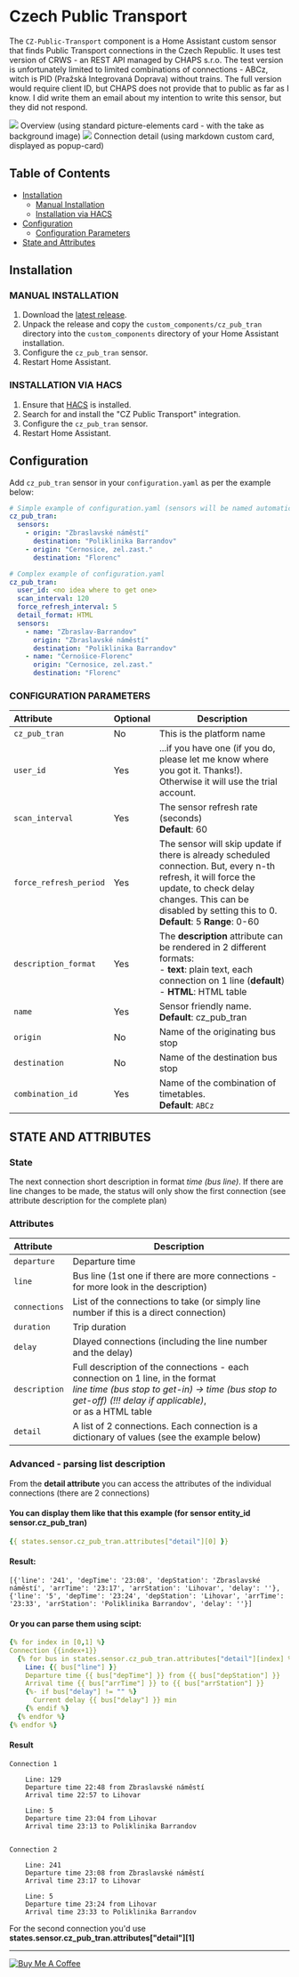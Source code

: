 # Czech Public Transport

The `CZ-Public-Transport` component is a Home Assistant custom sensor that finds Public Transport connections in the Czech Republic. It uses test version of CRWS - an REST API managed by CHAPS s.r.o. The test version is unfortunately limited to limited combinations of connections - ABCz, witch is PID (Pražská Integrovaná Doprava) without trains. The full version would require client ID, but CHAPS does not provide that to public as far as I know. I did write them an email about my intention to write this sensor, but they did not respond. 

<img src="https://github.com/bruxy70/CZ-Public-Transport/blob/master/images/overview.png">
Overview (using standard picture-elements card - with the take as background image)

<img src="https://github.com/bruxy70/CZ-Public-Transport/blob/master/images/connection.png">
Connection detail (using markdown custom card, displayed as popup-card)

## Table of Contents
* [Installation](#installation)
  + [Manual Installation](#manual-installation)
  + [Installation via HACS](#installation-via-hacs)
* [Configuration](#configuration)
  + [Configuration Parameters](#configuration-parameters)
* [State and Attributes](#state-and-attributes)

## Installation

### MANUAL INSTALLATION
1. Download the
   [latest release](https://github.com/bruxy70/CZ-Public-Transport/releases/latest).
2. Unpack the release and copy the `custom_components/cz_pub_tran` directory
   into the `custom_components` directory of your Home Assistant
   installation.
3. Configure the `cz_pub_tran` sensor.
4. Restart Home Assistant.

### INSTALLATION VIA HACS
1. Ensure that [HACS](https://custom-components.github.io/hacs/) is installed.
2. Search for and install the "CZ Public Transport" integration.
3. Configure the `cz_pub_tran` sensor.
4. Restart Home Assistant.

## Configuration
Add `cz_pub_tran` sensor in your `configuration.yaml` as per the example below:
```yaml
# Simple example of configuration.yaml (sensors will be named automatically)
cz_pub_tran:
  sensors:
    - origin: "Zbraslavské náměstí"
      destination: "Poliklinika Barrandov"
    - origin: "Cernosice, zel.zast."
      destination: "Florenc"

# Complex example of configuration.yaml
cz_pub_tran:
  user_id: <no idea where to get one>
  scan_interval: 120
  force_refresh_interval: 5
  detail_format: HTML
  sensors:
    - name: "Zbraslav-Barrandov"
      origin: "Zbraslavské náměstí"
      destination: "Poliklinika Barrandov"
    - name: "Černošice-Florenc"
      origin: "Cernosice, zel.zast."
      destination: "Florenc"

```

### CONFIGURATION PARAMETERS
| Attribute | Optional | Description
|:---------|-----------|-----------
| `cz_pub_tran` | No | This is the platform name
| `user_id` | Yes | ...if you have one (if you do, please let me know where you got it. Thanks!). Otherwise it will use the trial account. 
| `scan_interval` | Yes | The sensor refresh rate (seconds)<br/>**Default**: 60
| `force_refresh_period` | Yes | The sensor will skip update if there is already scheduled connection. But, every n-th refresh, it will force the update, to check delay changes. This can be disabled by setting this to 0.<br/>**Default**: 5  **Range**: 0-60
| `description_format` | Yes | The **description** attribute can be rendered in 2 different formats:<br/>- **text**: plain text, each connection on 1 line (**default**)<br/>- **HTML**: HTML table
| `name` | Yes | Sensor friendly name.<br/>**Default**: cz_pub_tran
| `origin` | No | Name of the originating bus stop
| `destination` | No | Name of the destination bus stop
| `combination_id` | Yes | Name of the combination of timetables.<br/>**Default**: `ABCz`

## STATE AND ATTRIBUTES
### State
The next connection short description in format *time (bus line)*. If there are line changes to be made, the status will only show the first connection (see attribute description for the complete plan)

### Attributes
| Attribute | Description
|:---------|-----------
| `departure` | Departure time
| `line` | Bus line (1st one if there are more connections - for more look in the description)
| `connections` | List of the connections to take (or simply line number if this is a direct connection)
| `duration` | Trip duration
| `delay` | Dlayed connections (including the line number and the delay)
| `description` | Full description of the connections - each connection on 1 line, in the format<br/>*line time (bus stop to get-in) -> time (bus stop to get-off)   (!!! delay if applicable)*,<br/>or as a HTML table
| `detail` | A list of 2 connections. Each connection is a dictionary of values (see the example below)

### Advanced - parsing list description
From the **detail attribute** you can access the attributes of the individual connections (there are 2 connections)
#### You can display them like that this example (for sensor entity_id sensor.cz_pub_tran)
```yaml
{{ states.sensor.cz_pub_tran.attributes["detail"][0] }}
```

#### Result:
```
[{'line': '241', 'depTime': '23:08', 'depStation': 'Zbraslavské náměstí', 'arrTime': '23:17', 'arrStation': 'Lihovar', 'delay': ''}, {'line': '5', 'depTime': '23:24', 'depStation': 'Lihovar', 'arrTime': '23:33', 'arrStation': 'Poliklinika Barrandov', 'delay': ''}]
```

#### Or you can parse them using scipt:
```yaml
{% for index in [0,1] %}
Connection {{index+1}}
  {% for bus in states.sensor.cz_pub_tran.attributes["detail"][index] %}
    Line: {{ bus["line"] }}
    Departure time {{ bus["depTime"] }} from {{ bus["depStation"] }}
    Arrival time {{ bus["arrTime"] }} to {{ bus["arrStation"] }}
    {%- if bus["delay"] != "" %}
      Current delay {{ bus["delay"] }} min
    {% endif %}
  {% endfor %}
{% endfor %}
```

#### Result
```
Connection 1
  
    Line: 129
    Departure time 22:48 from Zbraslavské náměstí
    Arrival time 22:57 to Lihovar
  
    Line: 5
    Departure time 23:04 from Lihovar
    Arrival time 23:13 to Poliklinika Barrandov
  

Connection 2
  
    Line: 241
    Departure time 23:08 from Zbraslavské náměstí
    Arrival time 23:17 to Lihovar
  
    Line: 5
    Departure time 23:24 from Lihovar
    Arrival time 23:33 to Poliklinika Barrandov
```

For the second connection you'd use **states.sensor.cz_pub_tran.attributes["detail"][1]**

---
<a href="https://www.buymeacoffee.com/3nXx0bJDP" target="_blank"><img src="https://www.buymeacoffee.com/assets/img/custom_images/white_img.png" alt="Buy Me A Coffee" style="height: auto !important;width: auto !important;" ></a>
